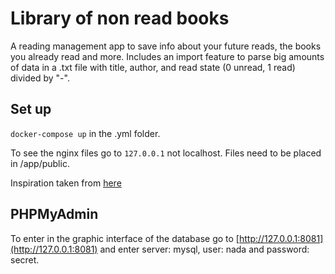 # Library of non read books

A reading management app to save info about your future reads, the books you already read and more.
Includes an import feature to parse big amounts of data in a .txt file with title, author, and read state (0 unread, 1 read) divided by "-".

## Set up
``docker-compose up`` in the .yml folder.

To see the nginx files go to ``127.0.0.1`` not localhost. Files need to be placed in /app/public.

Inspiration taken from [here](https://www.sitepoint.com/docker-php-development-environment/)

## PHPMyAdmin
To enter in the graphic interface of the database go to [http://127.0.0.1:8081](http://127.0.0.1:8081) and enter server: mysql, user: nada and password: secret.